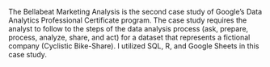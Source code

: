 The Bellabeat Marketing Analysis is the second case study of Google’s Data Analytics Professional Certificate program. The case study requires the analyst to follow to the steps of the data analysis process (ask, prepare, process, analyze, share, and act) for a dataset that represents a fictional company (Cyclistic Bike-Share). I utilized SQL, R, and Google Sheets in this case study.
